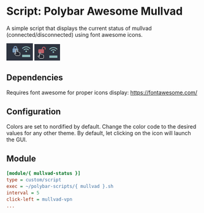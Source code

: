 # Script: Polybar Awesome Mullvad

A simple script that displays the current status of mullvad (connected/disconnected) using font awesome icons.

![connected](./screenshots/connected.jpg)
![disconnected](./screenshots/disconnected.jpg)


## Dependencies

Requires font awesome for proper icons display: https://fontawesome.com/


## Configuration

Colors are set to nordified by default. Change the color code to the desired values for any other theme. By default, let clicking on the icon will launch the GUI.


## Module

```ini
[module/{ mullvad-status }]
type = custom/script
exec = ~/polybar-scripts/{ mullvad }.sh
interval = 5
click-left = mullvad-vpn
...
```
